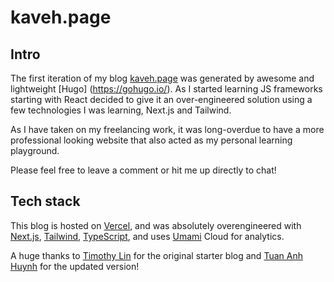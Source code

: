# kaveh.page 

## Intro

The first iteration of my blog [kaveh.page](https://kaveh.page) was generated by awesome and lightweight [Hugo]
(https://gohugo.io/). As I started learning JS frameworks starting with React decided to give it an over-engineered solution using a 
few technologies I was learning, Next.js and Tailwind.

As I have taken on my freelancing work, it was long-overdue to have a more professional looking website that also acted
as my personal learning playground.

Please feel free to leave a comment or hit me up directly to chat!

## Tech stack

This blog is hosted on [Vercel](https://vercel.com/?ref=kaveh.page), and was absolutely overengineered with [Next.js](https://nextjs.org/?ref=kaveh.page), 
[Tailwind](https://tailwindcss.com/?ref=kaveh.page), [TypeScript](https://www.typescriptlang.org/?ref=kaveh.page), and uses 
[Umami](https://umami.is/?ref=kaveh.page) Cloud for analytics.  

A huge thanks to [Timothy Lin](https://twitter.com/timlrxx) for the original starter blog
and [Tuan Anh Huynh](https://www.leohuynh.dev/) for the updated version!

